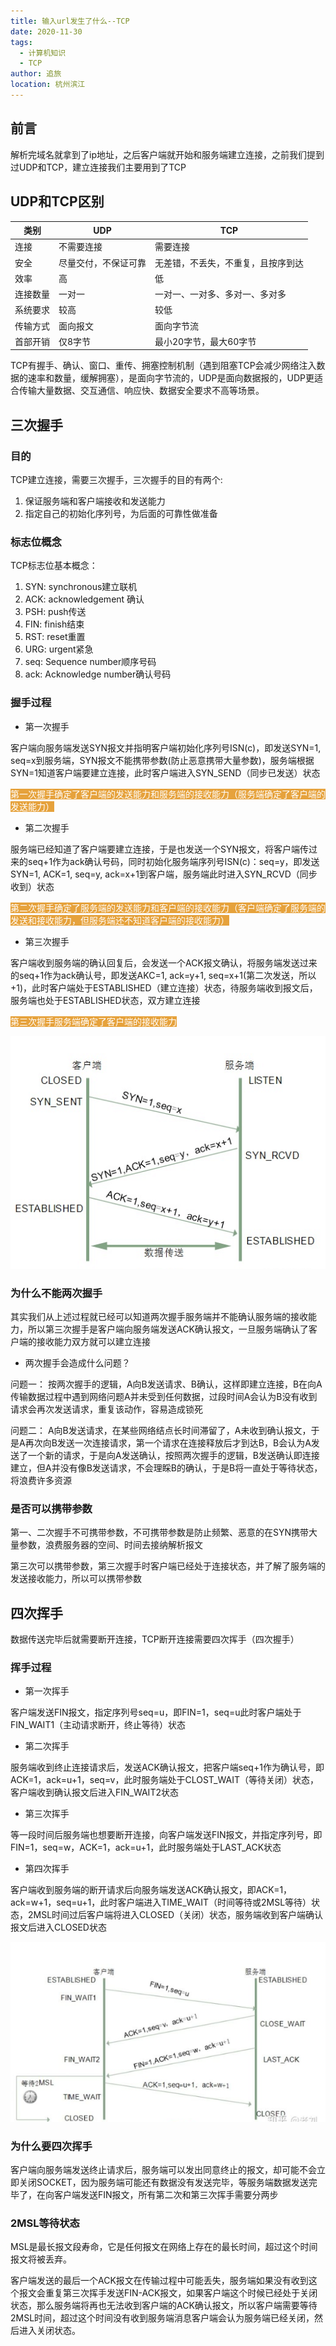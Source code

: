 ```yaml
---
title: 输入url发生了什么--TCP
date: 2020-11-30
tags: 
  - 计算机知识
  - TCP
author: 追旅
location: 杭州滨江 
---
```


## 前言

解析完域名就拿到了ip地址，之后客户端就开始和服务端建立连接，之前我们提到过UDP和TCP，建立连接我们主要用到了TCP

## UDP和TCP区别

 
|       类别          |          UDP         |          TCP          |
|---------------------|----------------------|-----------------------|
|        连接         |       不需要连接     |       需要连接        | 
|        安全         |       尽量交付，不保证可靠       |       无差错，不丢失，不重复，且按序到达    |
|        效率         |           高         |          低            |
|      连接数量       |       一对一         |    一对一、一对多、多对一、多对多   |
|      系统要求       |       较高           |     较低    |
|      传输方式       |     面向报文         |      面向字节流      |
|      首部开销       |      仅8字节         |      最小20字节，最大60字节         |

TCP有握手、确认、窗口、重传、拥塞控制机制（遇到阻塞TCP会减少网络注入数据的速率和数量，缓解拥塞），是面向字节流的，UDP是面向数据报的，UDP更适合传输大量数据、交互通信、响应快、数据安全要求不高等场景。

## 三次握手

### 目的

TCP建立连接，需要三次握手，三次握手的目的有两个:

1. 保证服务端和客户端接收和发送能力
2. 指定自己的初始化序列号，为后面的可靠性做准备

### 标志位概念

TCP标志位基本概念：

1. SYN: synchronous建立联机
2. ACK: acknowledgement 确认
3. PSH: push传送
4. FIN: finish结束
5. RST: reset重置
6. URG: urgent紧急
7. seq: Sequence number顺序号码
8. ack: Acknowledge number确认号码

### 握手过程

* 第一次握手

客户端向服务端发送SYN报文并指明客户端初始化序列号ISN(c)，即发送SYN=1, seq=x到服务端，SYN报文不能携带参数(防止恶意携带大量参数)，服务端根据SYN=1知道客户端要建立连接，此时客户端进入SYN_SEND（同步已发送）状态

<span style="background: #E6A23C;color: #fff;">第一次握手确定了客户端的发送能力和服务端的接收能力（服务端确定了客户端的发送能力）</span>

* 第二次握手

服务端已经知道了客户端要建立连接，于是也发送一个SYN报文，将客户端传过来的seq+1作为ack确认号码，同时初始化服务端序列号ISN(c)：seq=y，即发送SYN=1, ACK=1, seq=y, ack=x+1到客户端，服务端此时进入SYN_RCVD（同步收到）状态

<span style="background: #E6A23C;color: #fff;">第二次握手确定了服务端的发送能力和客户端的接收能力（客户端确定了服务端的发送和接收能力，但服务端还不知道客户端的接收能力）</span>

* 第三次握手

客户端收到服务端的确认回复后，会发送一个ACK报文确认，将服务端发送过来的seq+1作为ack确认号，即发送AKC=1, ack=y+1, seq=x+1(第二次发送，所以+1)，此时客户端处于ESTABLISHED（建立连接）状态，待服务端收到报文后，服务端也处于ESTABLISHED状态，双方建立连接

<span style="background: #E6A23C;color: #fff;">第三次握手服务端确定了客户端的接收能力</span>

![An image](../.vuepress/public/computer/20201130computer1.png)

### 为什么不能两次握手

其实我们从上述过程就已经可以知道两次握手服务端并不能确认服务端的接收能力，所以第三次握手是客户端向服务端发送ACK确认报文，一旦服务端确认了客户端的接收能力双方就可以建立连接

* 两次握手会造成什么问题？

问题一： 按两次握手的逻辑，A向B发送请求、B确认，这样即建立连接，B在向A传输数据过程中遇到网络问题A并未受到任何数据，过段时间A会认为B没有收到请求会再次发送请求，重复该动作，容易造成锁死

问题二： A向B发送请求，在某些网络结点长时间滞留了，A未收到确认报文，于是A再次向B发送一次连接请求，第一个请求在连接释放后才到达B，B会认为A发送了一个新的请求，于是向A发送确认，按照两次握手的逻辑，B发送确认即连接建立，但A并没有像B发送请求，不会理睬B的确认，于是B将一直处于等待状态，将浪费许多资源

### 是否可以携带参数

第一、二次握手不可携带参数，不可携带参数是防止频繁、恶意的在SYN携带大量参数，浪费服务器的空间、时间去接纳解析报文

第三次可以携带参数，第三次握手时客户端已经处于连接状态，并了解了服务端的发送接收能力，所以可以携带参数

## 四次挥手

数据传送完毕后就需要断开连接，TCP断开连接需要四次挥手（四次握手）

### 挥手过程

* 第一次挥手

客户端发送FIN报文，指定序列号seq=u，即FIN=1，seq=u此时客户端处于FIN_WAIT1（主动请求断开，终止等待）状态

* 第二次挥手

服务端收到终止连接请求后，发送ACK确认报文，把客户端seq+1作为确认号，即ACK=1，ack=u+1，seq=v，此时服务端处于CLOST_WAIT（等待关闭）状态，客户端收到确认报文后进入FIN_WAIT2状态

* 第三次挥手

等一段时间后服务端也想要断开连接，向客户端发送FIN报文，并指定序列号，即FIN=1，seq=w，ACK=1，ack=u+1，此时服务端处于LAST_ACK状态

* 第四次挥手

客户端收到服务端的断开请求后向服务端发送ACK确认报文，即ACK=1，ack=w+1，seq=u+1，此时客户端进入TIME_WAIT（时间等待或2MSL等待）状态，2MSL时间过后客户端将进入CLOSED（关闭）状态，服务端收到客户端确认报文后进入CLOSED状态

![An image](../.vuepress/public/computer/20201130computer2.png)

### 为什么要四次挥手

客户端向服务端发送终止请求后，服务端可以发出同意终止的报文，却可能不会立即关闭SOCKET，因为服务端可能还有数据没有发送完毕，等服务端数据发送完毕了，在向客户端发送FIN报文，所有第二次和第三次挥手需要分两步

### 2MSL等待状态

MSL是最长报文段寿命，它是任何报文在网络上存在的最长时间，超过这个时间报文将被丢弃。

客户端发送的最后一个ACK报文在传输过程中可能丢失，服务端如果没有收到这个报文会重复第三次挥手发送FIN-ACK报文，如果客户端这个时候已经处于关闭状态，那么服务端将再也无法收到客户端的ACK确认报文，所以客户端需要等待2MSL时间，超过这个时间没有收到服务端消息客户端会认为服务端已经关闭，然后进入关闭状态。





